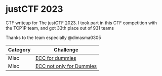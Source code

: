 # justCTF 2023
CTF writeup for The justCTF 2023. I took part in this CTF competition with the TCP1P team, and got 33th place out of 931 teams

Thanks to the team especially @dimasma0305

| Category | Challenge |
| --- | --- |
| Misc | [ECC for dummies](/justCTF%202023/ECC%20for%20dummies/)
| Misc | [ECC not only for Dummies](/justCTF%202023/ECC%20not%20only%20for%20Dummies/)